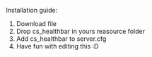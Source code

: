 Installation guide:
1. Download file
2. Drop cs_healthbar in yours reasource folder
3. Add cs_healthbar to server.cfg
4. Have fun with editing this :D
